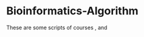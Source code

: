 # Bioinformatics-Algorithm

These are some scripts of courses <Programming Algorithms> , <Programming for Bioinformatics> and <Bioinformatics Algorithms>
